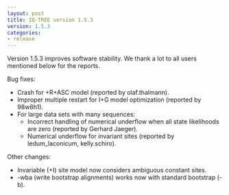 ```yaml
---
layout: post
title: IQ-TREE version 1.5.3
version: 1.5.3
categories: 
- release
---
```


Version 1.5.3 improves software stability. We thank a lot to all users mentioned below for the reports.

Bug fixes:

* Crash for +R+ASC model (reported by olaf.thalmann).
* Improper multiple restart for I+G model optimization (reported by 98w8h1).
* For large data sets with many sequences: 
    - Incorrect handling of numerical underflow when all state likelihoods are zero (reported by Gerhard Jaeger).
    - Numerical underflow for invariant sites (reported by ledum_laconicum, kelly.schiro).

Other changes:

* Invariable (+I) site model now considers ambiguous constant sites.
* -wba (write bootstrap alignments) works now with standard bootstrap (-b).
